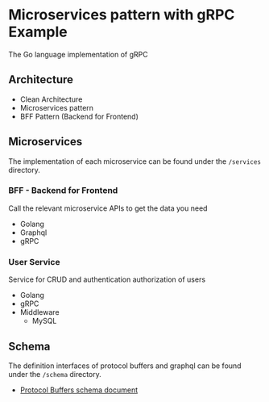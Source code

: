 # Microservices pattern with gRPC Example
The Go language implementation of gRPC

## Architecture
- Clean Architecture
- Microservices pattern
- BFF Pattern (Backend for Frontend)

## Microservices
The implementation of each microservice can be found under the `/services` directory.
### BFF - Backend for Frontend
Call the relevant microservice APIs to get the data you need
- Golang
- Graphql
- gRPC

### User Service
Service for CRUD and authentication authorization of users
- Golang
- gRPC
- Middleware
  - MySQL

## Schema
The definition interfaces of protocol buffers and graphql can be found under the `/schema` directory.

- [Protocol Buffers schema document](https://github.com/hizzuu/grpc-example/tree/main/schema/proto)
